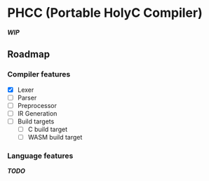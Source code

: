 # PHCC (Portable HolyC Compiler)
***WIP***

## Roadmap

### Compiler features
- [x] Lexer
- [ ] Parser
- [ ] Preprocessor
- [ ] IR Generation
- [ ] Build targets
  - [ ] C build target
  - [ ] WASM build target

### Language features
***TODO***
